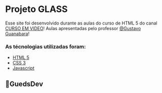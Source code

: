 #  Projeto GLASS

Esse site foi desenvolvido durante as aulas do curso de HTML 5 do canal [CURSO EM VIDEO](https://www.cursoemvideo.com)! Aulas apresentadas pelo professor [@Gustavo Guanabara](https://github.com/gustavoguanabara)!  

###  As técnologias utilizadas foram:

* [ HTML 5 ](https://www.w3schools.com/html/)
* [ CSS 3 ](https://developer.mozilla.org/pt-BR/docs/Web/CSS)
* [ Javascript ](https://developer.mozilla.org/pt-BR/docs/Web/JavaScript)

## 🚀GuedsDev

